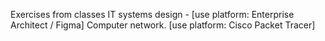 Exercises from classes IT systems design - [use platform: Enterprise Architect / Figma]
Computer network. [use platform: Cisco Packet Tracer] 
